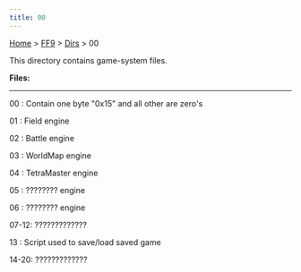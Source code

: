 ```yaml
---
title: 00
---
```


[Home](/ff7-flat-wiki/Main%20Page.md) > [FF9](/ff7-flat-wiki/FF9.md) > [Dirs](/ff7-flat-wiki/FF9/Dirs.md) > 00

This directory contains game-system files.

**Files:**

------------------------------------------------------------------------

00 : Contain one byte "0x15" and all other are zero's

01 : Field engine

02 : Battle engine

03 : WorldMap engine

04 : TetraMaster engine

05 : ???????? engine

06 : ???????? engine

07-12: ?????????????

13 : Script used to save/load saved game

14-20: ?????????????
